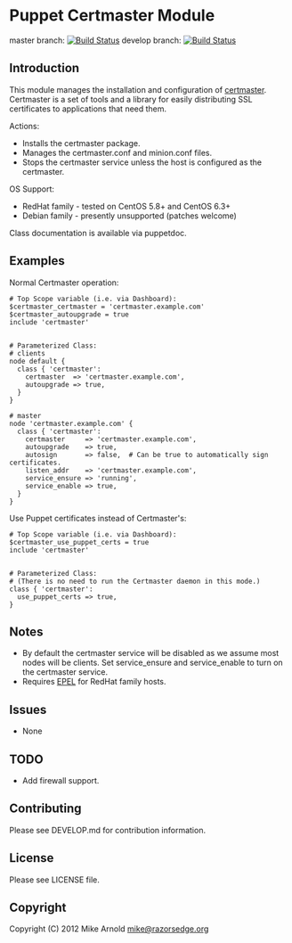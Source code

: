 Puppet Certmaster Module
========================

master branch: [![Build Status](https://secure.travis-ci.org/razorsedge/puppet-certmaster.png?branch=master)](http://travis-ci.org/razorsedge/puppet-certmaster)
develop branch: [![Build Status](https://secure.travis-ci.org/razorsedge/puppet-certmaster.png?branch=develop)](http://travis-ci.org/razorsedge/puppet-certmaster)

Introduction
------------

This module manages the installation and configuration of [certmaster](https://fedorahosted.org/certmaster/).
Certmaster is a set of tools and a library for easily distributing SSL certificates to applications that need them.

Actions:

* Installs the certmaster package.
* Manages the certmaster.conf and minion.conf files.
* Stops the certmaster service unless the host is configured as the certmaster.

OS Support:

* RedHat family - tested on CentOS 5.8+ and CentOS 6.3+
* Debian family - presently unsupported (patches welcome)

Class documentation is available via puppetdoc.

Examples
--------

Normal Certmaster operation:

    # Top Scope variable (i.e. via Dashboard):
    $certmaster_certmaster = 'certmaster.example.com'
    $certmaster_autoupgrade = true
    include 'certmaster'


    # Parameterized Class:
    # clients
    node default {
      class { 'certmaster':
        certmaster  => 'certmaster.example.com',
        autoupgrade => true,
      }
    }

    # master
    node 'certmaster.example.com' {
      class { 'certmaster':
        certmaster     => 'certmaster.example.com',
        autoupgrade    => true,
        autosign       => false,  # Can be true to automatically sign certificates.
        listen_addr    => 'certmaster.example.com',
        service_ensure => 'running',
        service_enable => true,
      }
    }

Use Puppet certificates instead of Certmaster's:

    # Top Scope variable (i.e. via Dashboard):
    $certmaster_use_puppet_certs = true
    include 'certmaster'


    # Parameterized Class:
    # (There is no need to run the Certmaster daemon in this mode.)
    class { 'certmaster':
      use_puppet_certs => true,
    }


Notes
-----

* By default the certmaster service will be disabled as we assume most nodes will be clients.  Set service_ensure and service_enable to turn on the certmaster service.
* Requires [EPEL](http://fedoraproject.org/wiki/EPEL) for RedHat family hosts.

Issues
------

* None

TODO
----

* Add firewall support.

Contributing
------------

Please see DEVELOP.md for contribution information.

License
-------

Please see LICENSE file.

Copyright
---------

Copyright (C) 2012 Mike Arnold <mike@razorsedge.org>

